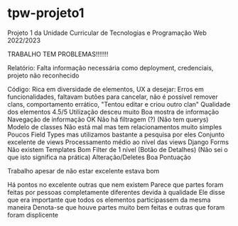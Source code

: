 # tpw-projeto1
Projeto 1 da Unidade Curricular de Tecnologias e Programação Web 2022/2023


TRABALHO TEM PROBLEMAS!!!!!!!

Relatório: Falta informação necessária como deployment, credenciais, projeto não reconhecido

Código:
Rica em diversidade de elementos,
UX a desejar: Erros em funcionalidades, faltavam butões para cancelar, não é possível remover clans, comportamento errático, "Tentou editar e criou outro clan"
Qualidade dos elementos 4.5/5
Utilização desceu muito
Boa mostra de informação
Navegação de informação OK
Não há filtragem (?) (Não tem querys)
Modelo de classes Não está mal mas tem relacionamentos muito simples
Poucos Field Types mas utilizamos bastante a pesquisa por eles
Conjunto excelente de views
Processamento médio ao nível das views
Django Forms Não existem
Templates Bom
Filter de 1 nível (Botão de Detalhes) (Não sei o que isto significa na prática)
Alteração/Deletes Boa Pontuação

Trabalho apesar de não estar excelente estava bom

Há pontos no excelente outras que nem existem
Parece que partes foram feitas por pessoas completamente diferentes devida à qualidade
Ele disse que era importante que todos os elementos participassem da mesma maneira
Denota-se que houve partes muito bem feitas e outras que foram foram displicente
